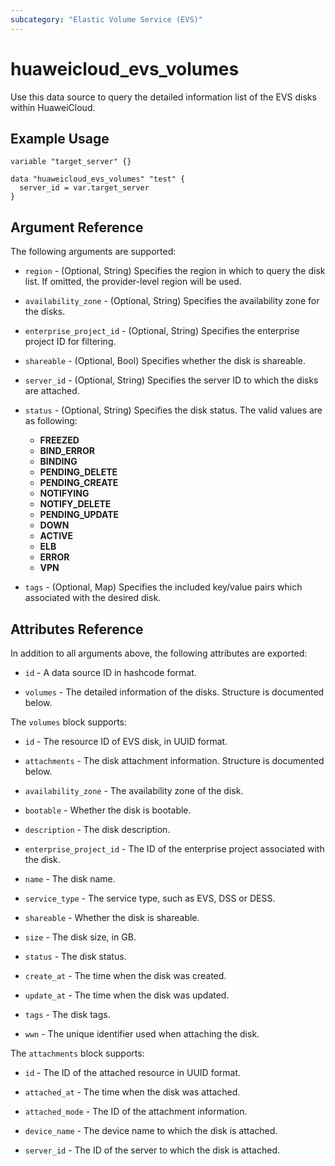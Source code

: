 ```yaml
---
subcategory: "Elastic Volume Service (EVS)"
---
```


# huaweicloud_evs_volumes

Use this data source to query the detailed information list of the EVS disks within HuaweiCloud.

## Example Usage

```hcl
variable "target_server" {}

data "huaweicloud_evs_volumes" "test" {
  server_id = var.target_server
}
```

## Argument Reference

The following arguments are supported:

* `region` - (Optional, String) Specifies the region in which to query the disk list.
  If omitted, the provider-level region will be used.

* `availability_zone` - (Optional, String) Specifies the availability zone for the disks.

* `enterprise_project_id` - (Optional, String) Specifies the enterprise project ID for filtering.

* `shareable` - (Optional, Bool) Specifies whether the disk is shareable.

* `server_id` - (Optional, String) Specifies the server ID to which the disks are attached.

* `status` - (Optional, String) Specifies the disk status. The valid values are as following:
  + __FREEZED__
  + __BIND_ERROR__
  + __BINDING__
  + __PENDING_DELETE__
  + __PENDING_CREATE__
  + __NOTIFYING__
  + __NOTIFY_DELETE__
  + __PENDING_UPDATE__
  + __DOWN__
  + __ACTIVE__
  + __ELB__
  + __ERROR__
  + __VPN__

* `tags` - (Optional, Map) Specifies the included key/value pairs which associated with the desired disk.

## Attributes Reference

In addition to all arguments above, the following attributes are exported:

* `id` - A data source ID in hashcode format.

* `volumes` - The detailed information of the disks. Structure is documented below.

The `volumes` block supports:

* `id` - The resource ID of EVS disk, in UUID format.

* `attachments` - The disk attachment information. Structure is documented below.

* `availability_zone` - The availability zone of the disk.

* `bootable` - Whether the disk is bootable.

* `description` - The disk description.

* `enterprise_project_id` - The ID of the enterprise project associated with the disk.

* `name` - The disk name.

* `service_type` - The service type, such as EVS, DSS or DESS.

* `shareable` - Whether the disk is shareable.

* `size` - The disk size, in GB.

* `status` - The disk status.

* `create_at` - The time when the disk was created.

* `update_at` - The time when the disk was updated.

* `tags` - The disk tags.

* `wwn` - The unique identifier used when attaching the disk.

The `attachments` block supports:

* `id` - The ID of the attached resource in UUID format.

* `attached_at` - The time when the disk was attached.

* `attached_mode` - The ID of the attachment information.

* `device_name` - The device name to which the disk is attached.

* `server_id` - The ID of the server to which the disk is attached.
